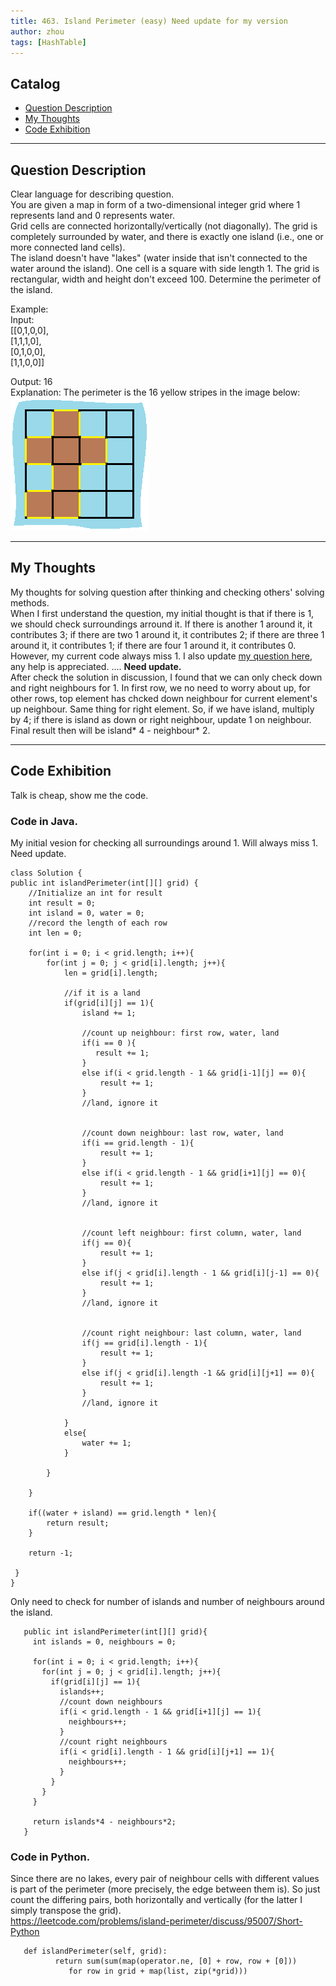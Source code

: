```yaml
---
title: 463. Island Perimeter (easy) Need update for my version                  
author: zhou      
tags: [HashTable]          
---
```


       

## Catalog  
+ [Question Description](#partI)
+ [My Thoughts](#partII)
+ [Code Exhibition](#partIII)

----------------------------------

## Question Description
Clear language for describing question.    
You are given a map in form of a two-dimensional integer grid where 1 represents land and 0 represents water.      
Grid cells are connected horizontally/vertically (not diagonally). The grid is completely surrounded by water, and there is exactly one island (i.e., one or more connected land cells).     
The island doesn't have "lakes" (water inside that isn't connected to the water around the island). One cell is a square with side length 1. The grid is rectangular, width and height don't exceed 100. Determine the perimeter of the island.      

Example:     
Input:    
[[0,1,0,0],    
 [1,1,1,0],   
 [0,1,0,0],   
 [1,1,0,0]]    

Output: 16    
Explanation: The perimeter is the 16 yellow stripes in the image below:      
![Explain Image1](img/img463.png ) 





----------------------------------

## My Thoughts
My thoughts for solving question after thinking and checking others' solving methods.        
When I first understand the question, my initial thought is that if there is 1, we should check surroundings arround it. If there is another 1 around it, it contributes 3; if there are two 1 around it, it contributes 2; if there are three 1 around it, it contributes 1; if there are four 1 around it, it contributes 0.    
However, my current code always miss 1. I also update [my question here](https://leetcode.com/problems/island-perimeter/discuss/294596/Need-help-for-my-Java-solution!), any help is appreciated. .... <b>Need update. </b>            
After check the solution in discussion, I found that we can only check down and right neighbours for 1. In first row, we no need to worry about up, for other rows, top element has chcked down neighbour for current element's up neighbour. Same thing for right element. So, if we have island, multiply by 4; if there is island as down or right neighbour, update 1 on neighbour. Final result then will be island* 4 - neighbour* 2.     


----------------------------------

## Code Exhibition
Talk is cheap, show me the code.    
### Code in Java.     
My initial vesion for checking all surroundings around 1. Will always miss 1. Need update.      
       
    class Solution {
    public int islandPerimeter(int[][] grid) {
        //Initialize an int for result
        int result = 0; 
        int island = 0, water = 0;
        //record the length of each row
        int len = 0;
        
        for(int i = 0; i < grid.length; i++){
            for(int j = 0; j < grid[i].length; j++){
                len = grid[i].length;
                
                //if it is a land
                if(grid[i][j] == 1){
                    island += 1;
                    
                    //count up neighbour: first row, water, land
                    if(i == 0 ){
                       result += 1; 
                    }
                    else if(i < grid.length - 1 && grid[i-1][j] == 0){
                        result += 1;
                    }
                    //land, ignore it
                    
                    
                    //count down neighbour: last row, water, land
                    if(i == grid.length - 1){
                        result += 1;
                    }
                    else if(i < grid.length - 1 && grid[i+1][j] == 0){
                        result += 1;
                    }
                    //land, ignore it
                    
                    
                    //count left neighbour: first column, water, land
                    if(j == 0){
                        result += 1;
                    }
                    else if(j < grid[i].length - 1 && grid[i][j-1] == 0){
                        result += 1;
                    }
                    //land, ignore it
                    
                    
                    //count right neighbour: last column, water, land
                    if(j == grid[i].length - 1){
                        result += 1;
                    }
                    else if(j < grid[i].length -1 && grid[i][j+1] == 0){
                        result += 1;
                    }
                    //land, ignore it
                           
                }
                else{
                    water += 1;
                }
                
            }
                 
        }
        
        if((water + island) == grid.length * len){
            return result;
        }
        
        return -1;
        
     }
    }

Only need to check for number of islands and number of neighbours around the island.    

       public int islandPerimeter(int[][] grid){
         int islands = 0, neighbours = 0;
         
         for(int i = 0; i < grid.length; i++){
           for(int j = 0; j < grid[i].length; j++){
             if(grid[i][j] == 1){
               islands++;
               //count down neighbours
               if(i < grid.length - 1 && grid[i+1][j] == 1){
                 neighbours++;
               }
               //count right neighbours
               if(i < grid[i].length - 1 && grid[i][j+1] == 1){
                 neighbours++;
               }
             }
           }
         }
       
         return islands*4 - neighbours*2;
       }
       


### Code in Python.   
Since there are no lakes, every pair of neighbour cells with different values is part of the perimeter (more precisely, the edge between them is). So just count the differing pairs, both horizontally and vertically (for the latter I simply transpose the grid).    
https://leetcode.com/problems/island-perimeter/discuss/95007/Short-Python   
       
       def islandPerimeter(self, grid):
              return sum(sum(map(operator.ne, [0] + row, row + [0]))
                 for row in grid + map(list, zip(*grid)))


